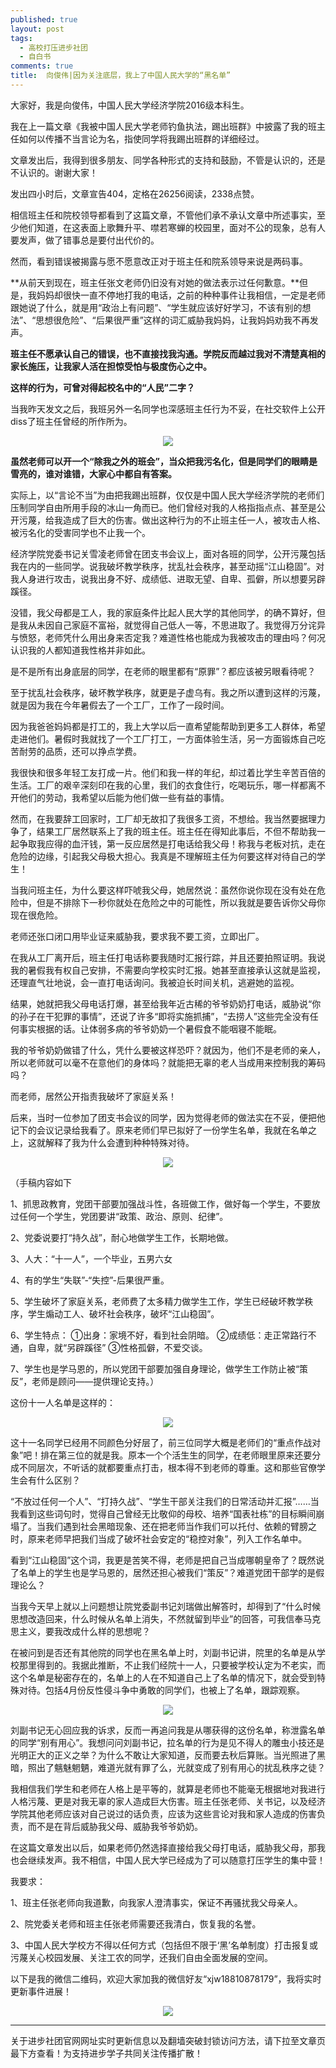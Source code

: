 ```yaml
---
published: true
layout: post
tags:
  - 高校打压进步社团
  - 自白书
comments: true
title:  向俊伟|因为关注底层，我上了中国人民大学的“黑名单”
---
```


大家好，我是向俊伟，中国人民大学经济学院2016级本科生。
 
我在上一篇文章《我被中国人民大学老师钓鱼执法，踢出班群》中披露了我的班主任如何以传播不当言论为名，指使同学将我踢出班群的详细经过。
 
文章发出后，我得到很多朋友、同学各种形式的支持和鼓励，不管是认识的，还是不认识的。谢谢大家！
 
发出四小时后，文章宣告404，定格在26256阅读，2338点赞。
 
相信班主任和院校领导都看到了这篇文章，不管他们承不承认文章中所述事实，至少他们知道，在这表面上歌舞升平、噤若寒蝉的校园里，面对不公的现象，总有人要发声，做了错事总是要付出代价的。
 
然而，看到错误被揭露与愿不愿意改正对于班主任和院系领导来说是两码事。

**从前天到现在，班主任张文老师仍旧没有对她的做法表示过任何歉意。**但是，我妈妈却很快一直不停地打我的电话，之前的种种事件让我相信，一定是老师跟她说了什么，就是用“政治上有问题”、“学生就应该好好学习，不该有别的想法”、“思想很危险”、“后果很严重”这样的词汇威胁我妈妈，让我妈妈劝我不再发声。

**班主任不愿承认自己的错误，也不直接找我沟通。学院反而越过我对不清楚真相的家长施压，让我家人活在担惊受怕与极度伤心之中。**
 
**这样的行为，可曾对得起校名中的“人民”二字？**

当我昨天发文之后，我班另外一名同学也深感班主任行为不妥，在社交软件上公开diss了班主任曾经的所作所为。

<p align="center"> <img src="https://i.loli.net/2018/10/06/5bb8c053b9d57.jpg"> </p>


**虽然老师可以开一个“除我之外的班会”，当众把我污名化，但是同学们的眼睛是雪亮的，谁对谁错，大家心中都自有答案。**

实际上，以“言论不当”为由把我踢出班群，仅仅是中国人民大学经济学院的老师们压制同学自由所用手段的冰山一角而已。他们曾经对我的人格指指点点、甚至是公开污蔑，给我造成了巨大的伤害。做出这种行为的不止班主任一人，被攻击人格、被污名化的受害同学也不止我一个。
 
经济学院党委书记关雪凌老师曾在团支书会议上，面对各班的同学，公开污蔑包括我在内的一些同学。说我破坏教学秩序，扰乱社会秩序，甚至动摇“江山稳固”。对我人身进行攻击，说我出身不好、成绩低、进取无望、自卑、孤僻，所以想要另辟蹊径。
 
没错，我父母都是工人，我的家庭条件比起人民大学的其他同学，的确不算好，但是我从未因自己家庭不富裕，就觉得自己低人一等，不思进取了。我觉得万分诧异与愤怒，老师凭什么用出身来否定我？难道性格也能成为我被攻击的理由吗？何况认识我的人都知道我性格并非如此。
 
是不是所有出身底层的同学，在老师的眼里都有“原罪”？都应该被另眼看待呢？
 
至于扰乱社会秩序，破坏教学秩序，就更是子虚乌有。我之所以遭到这样的污蔑，就是因为我在今年暑假去了一个工厂，工作了一段时间。
 
因为我爸爸妈妈都是打工的，我上大学以后一直希望能帮助到更多工人群体，希望走进他们。暑假时我就找了一个工厂打工，一方面体验生活，另一方面锻炼自己吃苦耐劳的品质，还可以挣点学费。
 
我很快和很多年轻工友打成一片。他们和我一样的年纪，却过着比学生辛苦百倍的生活。工厂的艰辛深刻印在我的心里，我们的衣食住行，吃喝玩乐，哪一样都离不开他们的劳动，我希望以后能为他们做一些有益的事情。
 
然而，在我要辞工回家时，工厂却无故扣了我很多工资，不想给。我当然要据理力争了，结果工厂居然联系上了我的班主任。班主任在得知此事后，不但不帮助我一起争取我应得的血汗钱，第一反应居然是打电话给我父母！称我与老板对抗，走在危险的边缘，引起我父母极大担心。我真是不理解班主任为何要这样对待自己的学生！
 
当我问班主任，为什么要这样吓唬我父母，她居然说：虽然你说你现在没有处在危险中，但是不排除下一秒你就处在危险之中的可能性，所以我就是要告诉你父母你现在很危险。
 
老师还张口闭口用毕业证来威胁我，要求我不要工资，立即出厂。
 
在我从工厂离开后，班主任打电话称要我随时汇报行踪，并且还要拍照证明。我说我的暑假我有权自己安排，不需要向学校实时汇报。她甚至直接承认这就是监视，还理直气壮地说，会一直打电话询问。我被迫长时间关机，逃避她的监视。
 
结果，她就把我父母电话打爆，甚至给我年近古稀的爷爷奶奶打电话，威胁说“你的孙子在干犯罪的事情”，还说了许多“即将实施抓捕”，“去捞人”这些完全没有任何事实根据的话。让体弱多病的爷爷奶奶一个暑假食不能咽寝不能眠。
 
我的爷爷奶奶做错了什么，凭什么要被这样恐吓？就因为，他们不是老师的亲人，所以老师就可以毫不在意他们的身体吗？就能把无辜的老人当成用来控制我的筹码吗？
 
而老师，居然公开指责我破坏了家庭关系！
 
后来，当时一位参加了团支书会议的同学，因为觉得老师的做法实在不妥，便把他记下的会议记录给我看了。原来老师们早已拟好了一份学生名单，我就在名单之上，这就解释了我为什么会遭到种种特殊对待。
 
<p align="center"> <img src="https://i.loli.net/2018/10/06/5bb8c0516bc6f.jpg"> </p>

（手稿内容如下

1、抓思政教育，党团干部要加强战斗性，各班做工作，做好每一个学生，不要放过任何一个学生，党团要讲“政策、政治、原则、纪律”。

2、党委说要打“持久战”，耐心地做学生工作，长期地做。

3、人大：“十一人”，一个毕业，五男六女

4、有的学生“失联”-“失控”-后果很严重。

5、学生破坏了家庭关系，老师费了太多精力做学生工作，学生已经破坏教学秩序，学生煽动工人、破坏社会秩序，破坏“江山稳固”。

6、学生特点：
①出身：家境不好，看到社会阴暗。
②成绩低：走正常路行不通，自卑，就“另辟蹊径”
③性格孤僻，不爱交谈。

7、学生也是学马恩的，所以党团干部要加强自身理论，做学生工作防止被“策反”，老师是顾问——提供理论支持。）
 
这份十一人名单是这样的：

<p align="center"> <img src="https://i.loli.net/2018/10/06/5bb8c0557543f.jpg"> </p>


这十一名同学已经用不同颜色分好层了，前三位同学大概是老师们的“重点作战对象”吧！排在第三位的就是我。原本一个个活生生的同学，在老师眼里原来还要分成不同层次，不听话的就都要重点打击，根本得不到老师的尊重。这和那些官僚学生会有什么区别？
 
 “不放过任何一个人”、“打持久战”、“学生干部关注我们的日常活动并汇报”……当我看到这些词句时，觉得自己曾经无比敬仰的母校、培养“国表社栋”的目标瞬间崩塌了。当我们遇到社会黑暗现象、还在把老师当作我们可以托付、依赖的臂膀之时，原来老师早把我们当成了破坏社会安定的“稳控对象”，列入工作名单中。
 
看到“江山稳固”这个词，我更是苦笑不得，老师是把自己当成哪朝皇帝了？既然说了名单上的学生也是学马恩的，居然还担心被我们“策反”？难道党团干部学的是假理论么？
 
当我今天早上就以上问题想让院党委副书记刘瑞做出解答时，却得到了“什么时候思想改造回来，什么时候从名单上消失，不然就留到毕业”的回答，可我信奉马克思主义，要我改成什么样的思想呢？

在被问到是否还有其他院的同学也在黑名单上时，刘副书记讲，院里的名单是从学校那里得到的。我据此推断，不止我们经院十一人，只要被学校认定为不老实，而这个名单是秘密存在的，名单上的人在不知道自己上了名单的情况下，就会受到特殊对待。包括4月份反性侵斗争中勇敢的同学们，也被上了名单，跟踪观察。

<p align="center"> <img src="https://i.loli.net/2018/10/06/5bb8c0521ab31.jpg"> </p>


刘副书记无心回应我的诉求，反而一再追问我是从哪获得的这份名单，称泄露名单的同学“别有用心”。我想问问刘副书记，拉名单的行为是见不得人的雕虫小技还是光明正大的正义之举？为什么不敢让大家知道，反而要去秋后算账。当光照进了黑暗，照出了魑魅魍魉，难道光就有罪了么，光就变成了别有用心的扰乱秩序之徒？
 
我相信我们学生和老师在人格上是平等的，就算是老师也不能毫无根据地对我进行人格污蔑、更是对我无辜的家人造成巨大伤害。班主任张老师、关书记，以及经济学院其他老师应该对自己说过的话负责，应该为这些言论对我和家人造成的伤害负责，而不是在背后威胁我父母、威胁我爷爷奶奶。
   
在这篇文章发出以后，如果老师仍然选择直接给我父母打电话，威胁我父母，那我也会继续发声。我不相信，中国人民大学已经成为了可以随意打压学生的集中营！
 
我要求：

1、班主任张老师向我道歉，向我家人澄清事实，保证不再骚扰我父母亲人。

2、院党委关老师和班主任张老师需要还我清白，恢复我的名誉。

3、中国人民大学校方不得以任何方式（包括但不限于‘黑’名单制度）打击报复或污蔑关心校园发展、关注工农的同学，还我们自由全面发展的空间。


以下是我的微信二维码，欢迎大家加我的微信好友“xjw18810878179”，我将实时更新事件进展！

<p align="center"> <img src="https://i.loli.net/2018/10/06/5bb8c055669b8.jpg"> </p>


---
关于进步社团官网网址实时更新信息以及翻墙突破封锁访问方法，请下拉至文章页最下方查看！为支持进步学子共同关注传播扩散！

